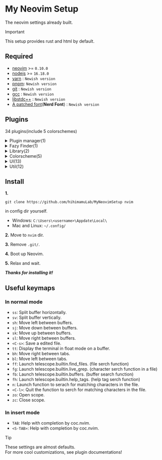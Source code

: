 # **My Neovim Setup**
The neovim settings already built. <br>

> [!IMPORTANT]
> This setup provides rust and html by default.

## **Required**
- [neovim](https://neovim.io) >= `0.10.0`
- [nodejs](https://nodejs.org/en) >= `16.18.0`
- [yarn](https://yarnpkg.com) : `Newish version`
- [pnpm](https://pnpm.io): `Newish version`
- [git](https://git-scm.com) : `Newish version`
- [gcc](https://gcc.gnu.org) : `Newish version`
- [libstdc++](https://gcc.gnu.org/onlinedocs/libstdc++/) : `Newish version`
- [A patched font](https://www.nerdfonts.com)(**Nerd Font**) : `Newish version`

## **Plugins**
34 plugins(include 5 colorschemes)
<details><summary>Plugin manager(1)</summary>

- [lazy.nvim](https://github.com/folke/lazy.nvim)
  - Really modern plugin manager.
  - Creater: [folke](https://github.com/folke)

</details>

<details><summary>Fazy Finder(1)</summary>

- [telescope.nvim](https://github.com/nvim-telescope/telescope.nvim)
  - The plugin provides a fazy finder function for files.
  - Creater: [nvim-telescope](https://github.com/nvim-telescope)

</details>

<details><summary>Library(2)</summary>

- [nui.nvim](https://github.com/MunifTanjim/nui.nvim)
  - The plugin adds UI component library for neovim.
  - Creater: [MunifTanjim](https://github.com/MunifTanjim)
- [plenary.nvim](https://github.com/nvim-lua/plenary.nvim)
  - The plugin adds many lua functions.
  - Creater: [nvim-lua](https://github.com/nvim-lua)

</details>

<details><summary>Colorscheme(5)</summary>

- [everforest-nvim](https://github.com/neanias/everforest-nvim)
  - Creater: [neanias](https://github.com/neanias)
- [vim-gotham](https://github.com/whatyouhide/vim-gotham)
  - Creater: [whatyouhide](https://github.com/whatyouhide)
- [molokai](https://github.com/tomasr/molokai)
  - Creater: [tomasr](https://github.com/tomasr/molokai)
- [onedarkpro.nvim](https://github.com/olimorris/onedarkpro.nvim)(**Default**)
  - Creater: [olimorris](https://github.com/olimorris)
- [tokyonight.nvim](https://github.com/folke/tokyonight.nvim)
  - Creater: [folke](https://github.com/folke)

</details>



<details><summary>UI(13)</summary>

- [bufferline.nvim](https://github.com/akinsho/bufferline.nvim)
  - The plugin decorates tabline.
  - Creater: [akinsho](https://github.com/akinsho)
- [nvim-colorizer.lua](https://github.com/norcalli/nvim-colorizer.lua)
  - The plugin highlights a color code on the source code.
  - Creater: [norcalli](https://github.com/norcalli)
- [gitsigns.nvim](https://github.com/lewis6991/gitsigns.nvim)
  - The plugin decoretes the buffer with git diffs.
  - Creater: [lewis691](https://github.com/lewis6991)
- [hlchunk.nvim](https://github.com/shellRaining/hlchunk.nvim)
  - The plugin shows scope.
  - Creater: [shellRaining](https://github.com/shellRaining)
- [lualine.nvim](https://github.com/nvim-lualine/lualine.nvim)
  - The plugin decorates statusline.
  - Creater: [nvim-lualine](https://github.com/nvim-lualine)
- [vim-matchup](https://github.com/andymass/vim-matchup)
  - The plugin highlights scope.
  - Creater: [andymass](https://github.com/andymass)
- [neo-tree.nvim](https://github.com/nvim-neo-tree/neo-tree.nvim)
  - The plugin shows file tree next to buffer.
  - Creater: [nvim-neo-tree](https://github.com/nvim-neo-tree)
- [noice.nvim](https://github.com/folke/noice.nvim)
  - The plugin replaces the UI for `messages`, `cmdline`, and `popupmenu`.
  - Creater: [folke](https://github.com/folke)
- [nvim-notify](https://github.com/rcarriga/nvim-notify)
  - The plugin adds a fancy, configurable, notification manager for Neovim.
  - Creater: [rcarriga](https://github.com/rcarriga)
- [nvim-web-devicons](https://github.com/nvim-tree/nvim-web-devicons)
  - The plugin adds a lot of icons.
  - Creater: [nvim-tree](https://github.com/nvim-tree)
- [nvim-scrollbar](https://github.com/petertriho/nvim-scrollbar)
  - The plugin shows scrollbar on buffer right side.
  - Creater: [petertriho](https://github.com/petertriho)
- [nvim-treesitter-context](https://github.com/nvim-treesitter/nvim-treesitter-context)
  - The plugin shows source code context on the top of the buffer.
  - Creater: [nvim-treesitter](https://github.com/nvim-treesitter)
- [nvim-treesitter](https://github.com/nvim-treesitter/nvim-treesitter)
  - The plugin highlights syntax.
  - Creater: [nvim-treesitter](https://github.com/nvim-treesitter)

</details>

<details><summary>Util(12)</summary>

- [nvim-ts-autotag](https://github.com/windwp/nvim-ts-autotag)
  - The plugin adds functions to `autoclose` and `autorename` html tags.
  - Creater: [windwp](https://github.com/windwp)
- [coc.nvim](https://github.com/neoclide/coc.nvim)
  - The plugin provides lsp completions and snipets with nodejs.
  - Creater: [neoclide](https://github.com/neoclide)
- [luv](https://github.com/luvit/luv)
  - The plugin provides bare libuv bindings for lua.
  - Creater: [luvit](https://github.com/luvit)
- [markdown-preview.nvim](https://github.com/iamcco/markdown-preview.nvim)
  - The plugin provides a markdown preview function.
  - Creater: [iamcco](https://github.com/iamcco)
- [nvim-autopairs](https://github.com/windwp/nvim-autopairs)
  - The prugin provides a powerful autopair function.
  - Creater: [windwp](https://github.com/windwp)
- [nvim-hlslens](https://github.com/kevinhwang91/nvim-hlslens)
  - The plugin highlights words serched.
  - Creater: [kevinhwang91](https://github.com/kevinhwang91)
- [nvim-ufo](https://github.com/kevinhwang91/nvim-ufo)
  - The plugin provides to close and open scope function.
  - Creater: [kevinhwang91](https://github.com/kevinhwang91)
- [promise-async](https://github.com/kevinhwang91/promise-async)
  - The plugin provides async system.
  - Creater: [kevinhwang91](https://github.com/kevinhwang91)
- [rust.vim](https://github.com/rust-lang/rust.vim)
  - The plugin provides many tools about rust.
  - Creater: [rust-lang](https://github.com/rust-lang)
- [tabset.nvim](https://github.com/FotiadisM/tabset.nvim)
  - The plugin sets tabstop for each filetype.
  - Creater: [FotiadisM](https://github.com/FotiadisM)
- [toggleterm.nvim](https://github.com/akinsho/toggleterm.nvim)
  - The plugin provides an easy way to manage multiple terminal functions.
  - Creater: [akinsho](https://github.com/akinsho)
- [live-server.nvim](https://github.com/barrett-ruth/live-server.nvim)
  - The plugin provides live server function.
  - Creater: [barrette-ruth](https://github.com/barrett-ruth)

</details>

## **Install**
**1.** 
```
git clone https://github.com/hihimamuLab/MyNeovimSetup nvim
```

in config dir yourself.

- Windows: `C:\Users\<username>\Appdate\Local\`
- Mac and Linux: `~/.config/`
  
**2.** Move to `nvim` dir.

**3.** Remove `.git/`.

**4.** Boot up Neovim.

**5.** Relax and wait.

_**Thanks for installing it!**_

## **Useful keymaps**
### In normal mode
- `ss`: Split buffer horizontally.
- `sv`: Split buffer vertically.
- `sh`: Move left between buffers.
- `sj`: Move down between buffers.
- `sk`: Move up between buffers.
- `sl`: Move right between buffers.
- `<C-s>`: Save a edited file.
- `tt`: Display the terminal in float mode on a buffer.
- `bh`: Move right between tabs.
- `bl`: Move left between tabs.
- `ff`: Launch telescope.builtin.find_files. (file serch function)
- `fg`: Launch telescope.builtin.live_grep. (character serch function in a file)
- `fb`: Launch telescope.builtin.buffers. (buffer search function)
- `fh`: Launch telescope.builtin.help_tags. (help tag serch function)
- `n`: Launch function to serach for matching characters in the file.
- `<C-l>`: Quit the function to serch for matching characters in the file.
- `zo`: Open scope.
- `zc`: Close scope.
### In insert mode
- `TAB`: Help with completion by coc.nvim.
- `<S-TAB>`: Help with completion by coc.nvim.

> [!TIP]
> These settings are almost defaults. <br>
> For more cool customizations, see plugin documentations!
